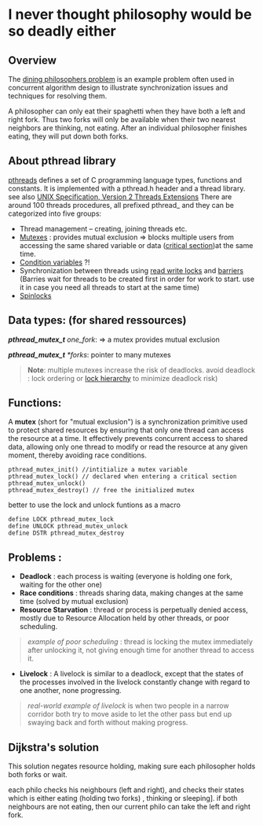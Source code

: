 # I never thought philosophy would be so deadly either 

## Overview
The [dining philosophers problem](https://en.wikipedia.org/wiki/Dining_philosophers_problem) is an example problem often used in concurrent algorithm design to illustrate synchronization issues and techniques for resolving them.

A philosopher can only eat their spaghetti when they have both a left and right fork. Thus two forks will only be available when their two nearest neighbors are thinking, not eating. After an individual philosopher finishes eating, they will put down both forks. 

 
## About pthread library
[pthreads](https://en.wikipedia.org/wiki/Pthreads) defines a set of C programming language types, functions and constants. It is implemented with a pthread.h header and a thread library. see also [UNIX Specification, Version 2 Threads Extensions](https://unix.org/unix/version2/whatsnew/login_threads.html)
There are around 100 threads procedures, all prefixed pthread_ and they can be categorized into five groups:
* Thread management – creating, joining threads etc.
* [Mutexes](https://en.wikipedia.org/wiki/Lock_(computer_science)) : provides mutual exclusion => blocks multiple users from accessing the same shared variable or data ([critical section](https://en.wikipedia.org/wiki/Critical_section))at the same time.
* [Condition variables](https://en.wikipedia.org/wiki/Condition_variable) ?!
* Synchronization between threads using [read write locks](https://en.wikipedia.org/wiki/Readers%E2%80%93writer_lock) and [barriers](https://en.wikipedia.org/wiki/Barrier_(computer_science)) (Barries wait for threads to be created first in order for work to start. use it in case you need all threads to start at the same time)
* [Spinlocks](https://en.wikipedia.org/wiki/Spinlock)

## Data types: (for shared ressources)
_**pthread_mutex_t**  one_fork_:  => a mutex provides mutual exclusion

_**pthread_mutex_t**    *forks_: pointer to many mutexes 

>**Note**: multiple mutexes increase the risk of deadlocks.
 	avoid deadlock : lock ordering or [lock hierarchy](https://en.wikipedia.org/wiki/Dining_philosophers_problem#Resource_hierarchy_solution) to minimize deadlock risk)

## Functions:
A **mutex** (short for "mutual exclusion") is a synchronization primitive used to protect shared resources by ensuring that only one thread can access the resource at a time. It effectively prevents concurrent access to shared data, allowing only one thread to modify or read the resource at any given moment, thereby avoiding race conditions.
```
pthread_mutex_init() //intitialize a mutex variable
pthread_mutex_lock() // declared when entering a critical section 
pthread_mutex_unlock()
pthread_mutex_destroy() // free the initialized mutex 
```
better to use the lock and unlock funtions as a macro 
```
define LOCK pthread_mutex_lock
define UNLOCK pthread_mutex_unlock
define DSTR pthread_mutex_destroy
```
## Problems :

* **Deadlock** : each process is waiting (everyone is holding one fork, waiting for the other one)
* **Race conditions** : threads sharing data, making changes at the same time (solved by mutual exclusion)
* **Resource Starvation** : thread or process is perpetually denied access, mostly due to Resource Allocation held by other threads, or poor scheduling.

>_example of poor scheduling_ : thread is locking the mutex immediately	after unlocking it, not giving enough time for another thread to access it.
* **Livelock** : A livelock is similar to a deadlock, except that the states of the processes involved in the livelock constantly change with regard to one another, none progressing.

>_real-world example of livelock_ is when two people in a narrow corridor both try to move aside to let the other pass but end up swaying back and forth without making progress.

## Dijkstra's solution
This solution negates resource holding, making sure each philosopher holds both forks or wait.

each philo checks his neighbours (left and right), and checks their states which is either eating (holding two forks) , thinking or sleeping].
if both neighbours are not eating, then our current philo can take the left and right fork.
